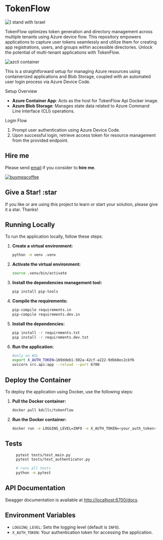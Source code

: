 # TokenFlow

![I stand with Israel](./images/IStandWithIsrael.png)

TokenFlow optimizes token generation and directory management across multiple tenants using Azure device flow. This repository empowers applications to capture user tokens seamlessly and utilize them for creating app registrations, users, and groups within accessible directories. Unlock the potential of multi-tenant applications with TokenFlow.

![azcli container](images/azcli-api-container.png)

This is a straightforward setup for managing Azure resources using containerized applications and Blob Storage, coupled with an automated user login process via Azure Device Code.

Setup Overview
- **Azure Container App**: Acts as the host for TokenFlow Api Docker image.
- **Azure Blob Storage**: Manages state data related to Azure Command Line Interface (CLI) operations.

Login Flow
1. Prompt user authentication using Azure Device Code.
2. Upon successful login, retrieve access token for resource management from the provided endpoint.

## Hire me

Please send [email](mailto:kingdavidconsulting@gmail.com) if you consider to **hire me**.

[![buymeacoffee](https://www.buymeacoffee.com/assets/img/custom_images/orange_img.png)](https://www.buymeacoffee.com/vyve0og)

## Give a Star! :star

If you like or are using this project to learn or start your solution, please give it a star. Thanks!

## Running Locally

To run the application locally, follow these steps:

1. **Create a virtual environment:**

    ```bash
    python -m venv .venv
    ```

2. **Activate the virtual environment:**

    ```bash
    source .venv/bin/activate
    ```

3. **Install the dependencies management tool:**

    ```bash
    pip install pip-tools
    ```

4. **Compile the requirements:**

    ```bash
    pip-compile requirements.in
    pip-compile requirements.dev.in
    ```

5. **Install the dependencies:**

    ```bash
    pip install -r requirements.txt
    pip install -r requirements.dev.txt
    ```

6. **Run the application:**

    ```bash
    #only on WSL
    export X_AUTH_TOKEN=169ddeb1-502a-42cf-a222-9dbb8ec2cbf6
    uvicorn src.api:app --reload --port 6700
    ```

## Deploy the Container

To deploy the application using Docker, use the following steps:

1. **Pull the Docker container:**

    ```bash
    docker pull kdcllc/tokenflow
    ```

2. **Run the Docker container:**

    ```bash
    docker run -e LOGGING_LEVEL=INFO -e X_AUTH_TOKEN=<your_auth_token> -p 6700:6700 kdcllc/tokenflow
    ```

## Tests

```bash
     pytest tests/test_main.py
     pytest tests/test_authenticator.py

     # runs all tests
     python -m pytest
```

## API Documentation

Swagger documentation is available at [http://localhost:6700/docs](http://localhost:6700/docs).

## Environment Variables

- `LOGGING_LEVEL`: Sets the logging level (default is `INFO`).
- `X_AUTH_TOKEN`: Your authentication token for accessing the application.
